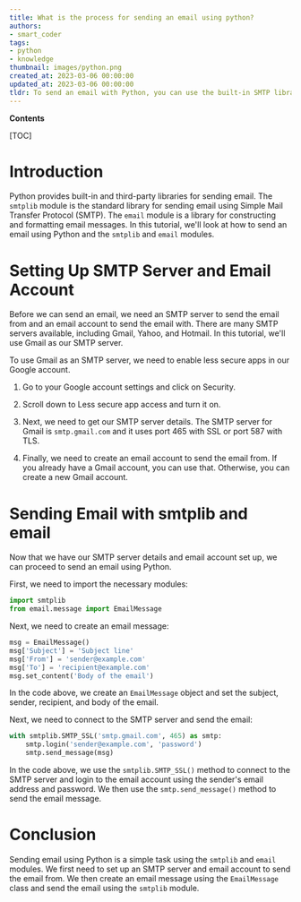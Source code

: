 ```yaml
---
title: What is the process for sending an email using python?
authors:
- smart_coder
tags:
- python
- knowledge
thumbnail: images/python.png
created_at: 2023-03-06 00:00:00
updated_at: 2023-03-06 00:00:00
tldr: To send an email with Python, you can use the built-in SMTP library or a third-party library such as smtplib.
---
```


**Contents**

[TOC]

# Introduction
Python provides built-in and third-party libraries for sending email. The `smtplib` module is the standard library for sending email using Simple Mail Transfer Protocol (SMTP). The `email` module is a library for constructing and formatting email messages. In this tutorial, we'll look at how to send an email using Python and the `smtplib` and `email` modules.

# Setting Up SMTP Server and Email Account
Before we can send an email, we need an SMTP server to send the email from and an email account to send the email with. There are many SMTP servers available, including Gmail, Yahoo, and Hotmail. In this tutorial, we'll use Gmail as our SMTP server.

To use Gmail as an SMTP server, we need to enable less secure apps in our Google account. 

1. Go to your Google account settings and click on Security.

2. Scroll down to Less secure app access and turn it on.

3. Next, we need to get our SMTP server details. The SMTP server for Gmail is `smtp.gmail.com` and it uses port 465 with SSL or port 587 with TLS.

4. Finally, we need to create an email account to send the email from. If you already have a Gmail account, you can use that. Otherwise, you can create a new Gmail account.

# Sending Email with smtplib and email
Now that we have our SMTP server details and email account set up, we can proceed to send an email using Python. 

First, we need to import the necessary modules:

```python
import smtplib
from email.message import EmailMessage
```

Next, we need to create an email message:

```python
msg = EmailMessage()
msg['Subject'] = 'Subject line'
msg['From'] = 'sender@example.com'
msg['To'] = 'recipient@example.com'
msg.set_content('Body of the email')
```

In the code above, we create an `EmailMessage` object and set the subject, sender, recipient, and body of the email.

Next, we need to connect to the SMTP server and send the email:

```python
with smtplib.SMTP_SSL('smtp.gmail.com', 465) as smtp:
    smtp.login('sender@example.com', 'password')
    smtp.send_message(msg)
```

In the code above, we use the `smtplib.SMTP_SSL()` method to connect to the SMTP server and login to the email account using the sender's email address and password. We then use the `smtp.send_message()` method to send the email message.

# Conclusion
Sending email using Python is a simple task using the `smtplib` and `email` modules. We first need to set up an SMTP server and email account to send the email from. We then create an email message using the `EmailMessage` class and send the email using the `smtplib` module.
